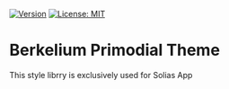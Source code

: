 [![Version](https://img.shields.io/npm/v/@berkelium/primordial-theme.svg)](https://www.npmjs.com/package/@berkelium/primordial-theme)
[![License: MIT](https://img.shields.io/badge/License-MIT-yellow.svg)](https://opensource.org/licenses/MIT)

# Berkelium Primodial Theme

This style librry is exclusively used for Solias App